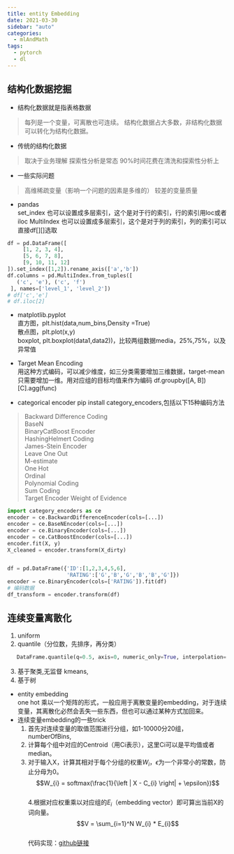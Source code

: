 ```yaml
---
title: entity Embedding
date: 2021-03-30
sidebar: "auto"
categories:
  - mlAndMath
tags:
  - pytorch
  - dl
---
```


## 结构化数据挖掘
- 结构化数据就是指表格数据
> 每列是一个变量，可离散也可连续。
> 结构化数据占大多数，非结构化数据可以转化为结构化数据。
- 传统的结构化数据
> 取决于业务理解
> 探索性分析是常态 
> 90%时间花费在清洗和探索性分析上
- 一些实际问题
> 高维稀疏变量（影响一个问题的因素是多维的）
> 较差的变量质量


- pandas  
set_index 也可以设置成多层索引，这个是对于行的索引，行的索引用loc或者iloc
MultiIndex 也可以设置成多层索引，这个是对于列的索引，列的索引可以直接df[][]选取
```python
df = pd.DataFrame([
     [1, 2, 3, 4],
     [5, 6, 7, 8],
     [9, 10, 11, 12]
]).set_index([1,2]).rename_axis(['a','b'])
df.columns = pd.MultiIndex.from_tuples([
   ('c', 'e'), ('c', 'f')
 ], names=['level_1', 'level_2'])
# df['c','e']
# df.iloc[2]
```

- matplotlib.pyplot  
直方图，plt.hist(data,num_bins,Density =True)  
散点图，plt.plot(x,y)  
boxplot, plt.boxplot(data1,data2))，比较两组数据media，25%,75%，以及异常值  

- Target Mean Encoding  
用这种方式编码，可以减少维度，如三分类需要增加三维数据，target-mean只需要增加一维。用对应组的目标均值来作为编码
 df.groupby([A, B])[C].agg(func)
 
- categorical encoder
pip install category_encoders,包括以下15种编码方法
> Backward Difference Coding  
> BaseN  
> BinaryCatBoost Encoder  
> HashingHelmert Coding  
> James-Stein Encoder  
> Leave One Out  
> M-estimate  
> One Hot  
> Ordinal  
> Polynomial Coding  
> Sum Coding  
> Target Encoder 
> Weight of Evidence  
```python
import category_encoders as ce
encoder = ce.BackwardDifferenceEncoder(cols=[...])
encoder = ce.BaseNEncoder(cols=[...])
encoder = ce.BinaryEncoder(cols=[...])
encoder = ce.CatBoostEncoder(cols=[...])
encoder.fit(X, y)
X_cleaned = encoder.transform(X_dirty)


df = pd.DataFrame({'ID':[1,2,3,4,5,6],
                   'RATING':['G','B','G','B','B','G']}) 
encoder = ce.BinaryEncoder(cols=['RATING']).fit(df)
# 编码数据
df_transform = encoder.transform(df)
```

##  连续变量离散化
 1. uniform
 2. quantile（分位数，先排序，再分类）
 ```python
    DataFrame.quantile(q=0.5, axis=0, numeric_only=True, interpolation=’linear’)
```
 3. 基于聚类,无监督
 kmeans, 
 4. 基于树
  - entity embedding  
    one hot 乘以一个矩阵的形式，一般应用于离散变量的embedding，对于连续变量，其离散化必然会丢失一些东西，但也可以通过某种方式加回来。
  - 连续变量embedding的一些trick
    1.  首先对连续变量的取值范围进行分组，如1-10000分20组，numberOfBins,
    2.  计算每个组中对应的Centroid（用Ci表示），这里Ci可以是平均值或者median。
    3.  对于输入X，计算其相对于每个分组的权重$W_{i}$，$\epsilon$为一个非常小的常数，防止分母为0。  
    $$W_{i} = softmax(\frac{1}{\left | X - C_{i} \right|  + \epsilon})$$  
    4.根据对应权重乘以对应组的$E_{i}$（embedding vector）即可算出当前X的词向量。  
    $$V = \sum_{i=1}^N W_{i} * E_{i}$$  
 代码实现：[github链接](https://github.com/gq15760172077/pytorch/blob/master/Tutorials%20on%20Entity%20Embedding.ipynb)

